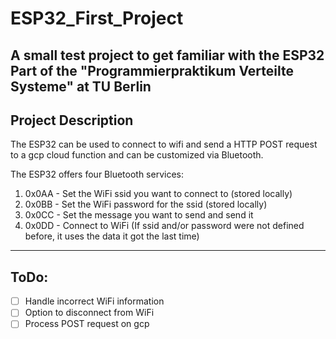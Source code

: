 # ESP32_First_Project
A small test project to get familiar with the ESP32
Part of the "Programmierpraktikum Verteilte Systeme" at TU Berlin
---
## Project Description
The ESP32 can be used to connect to wifi and send a HTTP POST request to a gcp cloud function and can be customized via Bluetooth. 

The ESP32 offers four Bluetooth services:
1. 0x0AA - Set the WiFi ssid you want to connect to (stored locally)
2. 0x0BB - Set the WiFi password for the ssid (stored locally)
3. 0x0CC - Set the message you want to send and send it
4. 0x0DD - Connect to WiFi (If ssid and/or password were not defined before, it uses the data it got the last time)

---
## ToDo:
- [ ] Handle incorrect WiFi information
- [ ] Option to disconnect from WiFi
- [ ] Process POST request on gcp